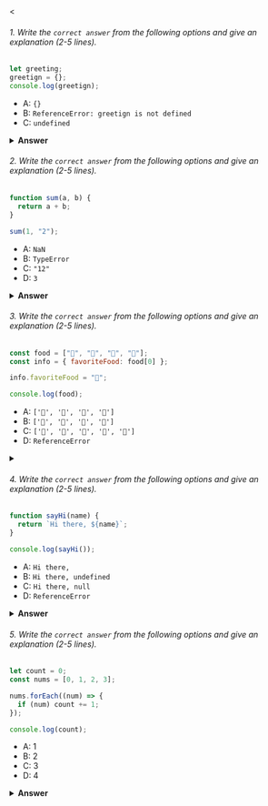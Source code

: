 <

###### 1. Write the `correct answer` from the following options and give an explanation (2-5 lines).

```javascript
let greeting;
greetign = {};
console.log(greetign);
```

- A: `{}`
- B: `ReferenceError: greetign is not defined`
- C: `undefined`

<details><summary><b>Answer</b></summary>
<p>

#### Answer: A: `{}`

<i> JavaScript treats greetign as an undeclared variable because it was not previously defined, and this will lead to a reference error. This output indicates that the variable greeting contains an empty object as its value after the assignment.</i>

</p>
</details>

###### 2. Write the `correct answer` from the following options and give an explanation (2-5 lines).

```javascript
function sum(a, b) {
  return a + b;
}

sum(1, "2");
```

- A: `NaN`
- B: `TypeError`
- C: `"12"`
- D: `3`

<details><summary><b>Answer</b></summary>
<p>

#### Answer:  C: `"12"`

<i>JavaScript is a loosely typed language, which means it will try to perform type coercion when you use the + operator to add them together. there is + operator with a string and a number, JavaScript will convert the number to a string and then concatenate the two strings, rather than performing numeric addition.</i>

</p>
</details>

###### 3. Write the `correct answer` from the following options and give an explanation (2-5 lines).

```javascript
const food = ["🍕", "🍫", "🥑", "🍔"];
const info = { favoriteFood: food[0] };

info.favoriteFood = "🍝";

console.log(food);
```

- A: `['🍕', '🍫', '🥑', '🍔']`
- B: `['🍝', '🍫', '🥑', '🍔']`
- C: `['🍝', '🍕', '🍫', '🥑', '🍔']`
- D: `ReferenceError`

<details><summary><b></b></summary>
<p>

#### Answer: A: `['🍕', '🍫', '🥑', '🍔']`

<i>The reason for this output is that,  modified the favoriteFood property of the info object, but it haven't made any changes to the food array. The food array retains its original values, and the assignment to info.favoriteFood does not affect the array</i>

</p>
</details>

###### 4. Write the `correct answer` from the following options and give an explanation (2-5 lines).

```javascript
function sayHi(name) {
  return `Hi there, ${name}`;
}

console.log(sayHi());
```

- A: `Hi there,`
- B: `Hi there, undefined`
- C: `Hi there, null`
- D: `ReferenceError`

<details><summary><b>Answer</b></summary>
<p>

#### Answer: B: `Hi there, undefined`

<i>The output is 'Hi there, undefined'  because the name parameter was not provided when calling the sayHi function, resulting in undefined as its value.</i>

</p>
</details>

###### 5. Write the `correct answer` from the following options and give an explanation (2-5 lines).

```javascript
let count = 0;
const nums = [0, 1, 2, 3];

nums.forEach((num) => {
  if (num) count += 1;
});

console.log(count);
```

- A: 1
- B: 2
- C: 3
- D: 4

<details><summary><b>Answer</b></summary>
<p>

#### Answer:  C: 3

<i>Inside the callback function, the current num is truthy (not equal to 0). For the elements 1, 2, and 3, this condition is true, so count is incremented for each of these values. The 0 in the array is falsy, so it does not contribute to the incrementing of count.</i>

</p>
</details>

